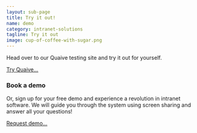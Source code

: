 ```yaml
---
layout: sub-page
title: Try it out!
name: demo
category: intranet-solutions
tagline: Try it out
image: cup-of-coffee-with-sugar.png
---
```


Head over to our Quaive testing site and try it out for yourself.

<a href="/try-quaive/" class="icon-network pat-button">Try Quaive…</a>

### Book a demo

Or, sign up for your free demo and experience a revolution in intranet software. We will guide you through the system using screen sharing and answer all your questions!

<a href="/contact/" class="icon-mail pat-button">Request demo…</a>
